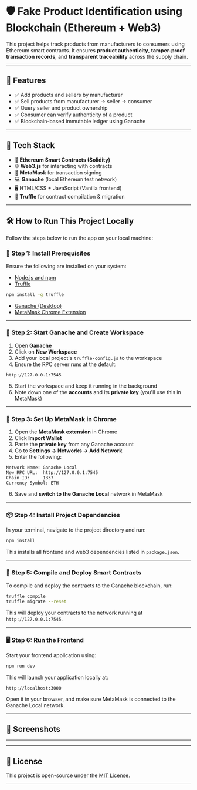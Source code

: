 # 🛡️ Fake Product Identification using Blockchain (Ethereum + Web3)

This project helps track products from manufacturers to consumers using Ethereum smart contracts. It ensures **product authenticity**, **tamper-proof transaction records**, and **transparent traceability** across the supply chain.

---

## 🚀 Features

- ✅ Add products and sellers by manufacturer  
- ✅ Sell products from manufacturer → seller → consumer  
- ✅ Query seller and product ownership  
- ✅ Consumer can verify authenticity of a product  
- ✅ Blockchain-based immutable ledger using Ganache

---

## 🧰 Tech Stack

- 🔗 **Ethereum Smart Contracts (Solidity)**
- 🌐 **Web3.js** for interacting with contracts
- 🦊 **MetaMask** for transaction signing
- 💻 **Ganache** (local Ethereum test network)
- 🖥️ HTML/CSS + JavaScript (Vanilla frontend)
- 🧪 **Truffle** for contract compilation & migration

---

## 🛠️ How to Run This Project Locally

Follow the steps below to run the app on your local machine:

### 🔧 Step 1: Install Prerequisites

Ensure the following are installed on your system:

- [Node.js and npm](https://nodejs.org)
- [Truffle](https://trufflesuite.com/truffle)

```bash
npm install -g truffle
```

- [Ganache (Desktop)](https://trufflesuite.com/ganache/)
- [MetaMask Chrome Extension](https://metamask.io)

---

### 🧪 Step 2: Start Ganache and Create Workspace

1. Open **Ganache**
2. Click on **New Workspace**
3. Add your local project's `truffle-config.js` to the workspace
4. Ensure the RPC server runs at the default:

```
http://127.0.0.1:7545
```

5. Start the workspace and keep it running in the background
6. Note down one of the **accounts** and its **private key** (you'll use this in MetaMask)

---

### 🦊 Step 3: Set Up MetaMask in Chrome

1. Open the **MetaMask extension** in Chrome  
2. Click **Import Wallet**  
3. Paste the **private key** from any Ganache account  
4. Go to **Settings → Networks → Add Network**  
5. Enter the following:

```
Network Name: Ganache Local
New RPC URL:  http://127.0.0.1:7545
Chain ID:     1337
Currency Symbol: ETH
```

6. Save and **switch to the Ganache Local** network in MetaMask

---

### 📦 Step 4: Install Project Dependencies

In your terminal, navigate to the project directory and run:

```bash
npm install
```

This installs all frontend and web3 dependencies listed in `package.json`.

---

### 🧱 Step 5: Compile and Deploy Smart Contracts

To compile and deploy the contracts to the Ganache blockchain, run:

```bash
truffle compile
truffle migrate --reset
```

This will deploy your contracts to the network running at `http://127.0.0.1:7545`.

---

### 🖥️ Step 6: Run the Frontend

Start your frontend application using:

```bash
npm run dev
```

This will launch your application locally at:

```
http://localhost:3000
```

Open it in your browser, and make sure MetaMask is connected to the Ganache Local network.

---

## 📸 Screenshots



---



---

## 📄 License

This project is open-source under the [MIT License](LICENSE).

---


